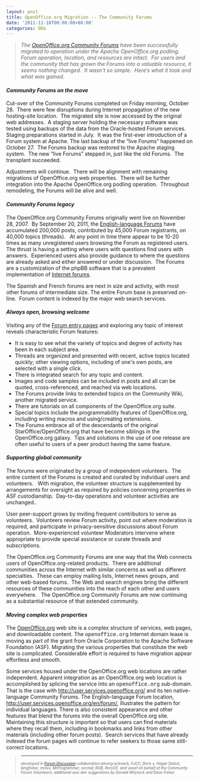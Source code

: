 ```yaml
---
layout: post
title: OpenOffice.org Migration -- The Community Forums
date: '2011-11-18T00:00:00+00:00'
categories: OOo
---
```

<blockquote></blockquote> 
  <blockquote> 
    <p align="left"><em>The <a title="Link to the 10-language OpenOffice.org Community Forums" href="http://user.services.openoffice.org/">OpenOffice.org Community Forums</a> have been successfully migrated to operation under the Apache OpenOffice.org podling.&nbsp; Forum operation, location, and resources are intact.&nbsp; For users and the community that has grown the Forums into a valuable resource, it seems nothing changed.&nbsp; It wasn’t so simple.&nbsp; Here’s what it took and what was gained.</em></p> 
  </blockquote> 
  <h4 align="left"><em>Community Forums on the move</em></h4> 
  <p align="left">Cut-over of the Community Forums completed on Friday morning, October 28.&nbsp; There were few disruptions during Internet propagation of the new hosting-site location.&nbsp; The migrated site is now accessed by the original web addresses.&nbsp; A staging server holding the necessary software was tested using backups of the data from the Oracle-hosted Forum services.&nbsp; Staging preparations started in July.&nbsp; It was the first-ever introduction of a Forum system at Apache. The last backup of the “live Forums” happened on October 27.&nbsp; The Forums backup was restored to the Apache staging system.&nbsp; The new “live Forums” stepped in, just like the old Forums.&nbsp; The transplant succeeded.</p> 
  <p align="left">Adjustments will continue.&nbsp; There will be alignment with remaining migrations of OpenOffice.org web properties.&nbsp; There will be further&nbsp; integration into the Apache OpenOffice.org podling operation.&nbsp; Throughout remodeling, the Forums will be alive and well.</p> 
  <h4 align="left"><em>Community Forums legacy</em></h4> 
  <p align="left">The OpenOffice.org Community Forums originally went live on November 28, 2007.&nbsp; By September 20, 2011, the <a title="Link to the main directory of the English-Language Forums" href="http://user.services.openoffice.org/en/forum/">English-language Forums</a> have accumulated 200,000 posts, contributed by 45,000 Forum registrants, on 40,000 topics (threads).&nbsp;&nbsp; At any point in time there appear to be 10-20 times as many unregistered users browsing the Forum as registered users.&nbsp; The thrust is having a setting where users with questions find users with answers.&nbsp; Experienced users also provide guidance to where the questions are already asked and either answered or under discussion.&nbsp; The Forums are a customization of the phpBB software that is a prevalent implementation of <a title="Link to Wikipedia article on Internet Forums" href="http://en.wikipedia.org/wiki/Internet_forum">Internet forums</a>.</p> 
  <p align="left">The Spanish and French forums are next in size and activity, with most other forums of intermediate size. The entire Forum base is preserved on-line.&nbsp; Forum content is indexed by the major web search services.&nbsp; </p> 
  <h4 align="left"><em>Always open, browsing welcome</em></h4> 
  <p align="left">Visiting any of the <a title="Link to the list of different-language Forum entries" href="http://user.services.openoffice.org/">Forum entry pages</a> and exploring any topic of interest reveals characteristic Forum features:</p> 
  <ul> 
    <li> 
      <div align="left">It is easy to see what the variety of topics and degree of activity has been in each subject area.&nbsp; <br /> </div> 
    </li> 
    <li> 
      <div align="left">Threads are organized and presented with recent, active topics located quickly; other viewing options, including of one's own posts, are selected with a single click.<br /></div> 
    </li> 
    <li> 
      <div align="left">There is integrated search for any topic and content. <br /> </div> 
    </li> 
    <li> 
      <div align="left">Images and code samples can be included in posts and all can be quoted, cross-referenced, and reached via web locations.<br /> </div> 
    </li> 
    <li> 
      <div align="left">The Forums provide links to extended topics on the Community Wiki, another migrated service.<br /> </div> 
    </li> 
    <li> 
      <div align="left">There are tutorials on all components of the OpenOffice.org suite.&nbsp; <br /> </div> 
    </li> 
    <li> 
      <div align="left">Special topics include the programmability features of OpenOffice.org, including writing macros and using/creating extensions.&nbsp; <br /> </div> 
    </li> 
    <li> 
      <div align="left">The Forums embrace all of the descendants of the original StarOffice/OpenOffice.org that have become siblings in the OpenOffice.org galaxy.&nbsp; Tips and solutions in the use of one release are often useful to users of a peer product having the same feature.&nbsp; </div> 
    </li> 
  </ul> 
  <h4 align="left"><em>Supporting global community</em></h4> 
  <p align="left">The forums were originated by a group of independent volunteers.&nbsp; The entire content of the Forums is created and curated by individual users and volunteers.&nbsp;&nbsp; With migration, the volunteer structure is supplemented by arrangements for oversight as required by policies concerning properties in ASF custodianship.&nbsp; Day-to-day operations and volunteer activities are unchanged.. </p> 
  <p align="left">User peer-support grows by inviting frequent contributors to serve as volunteers.&nbsp; Volunteers review Forum activity, point out where moderation is required, and participate in privacy-sensitive discussions about Forum operation.&nbsp; More-experienced volunteer Moderators intervene where appropriate to provide special assistance or curate threads and subscriptions.</p> 
  <p align="left">The OpenOffice.org Community Forums are one way that the Web connects users of OpenOffice.org-related products.&nbsp; There are additional communities across the Internet with similar concerns as well as different specialties.&nbsp; These can employ mailing lists, Internet news groups, and other web-based forums.&nbsp; The Web and search engines bring the different resources of these communities into the reach of each other and users everywhere.&nbsp;&nbsp; The OpenOffice.org Community Forums are now continuing as a substantial resource of that extended community.</p> 
  <h4 align="left"><em>Moving complex web properties</em></h4> 
  <p align="left">The <a title="The OpenOffice.org web site" href="http://openoffice.org">OpenOffice.org</a> web site is a complex structure of services, web pages, and downloadable content. The <font face="Courier New">openoffice.org</font> Internet domain lease is moving as part of the grant from Oracle Corporation to the Apache Software Foundation (ASF). Migrating the various properties that constitute the web site is complicated. Considerable effort is required to have migration appear effortless and smooth.</p> 
  <p align="left">Some services housed under the OpenOffice.org web locations are rather independent. Apparent integration as an OpenOffice.org web location is accomplished by splicing the service into an <font face="Courier New">openoffice.org</font> sub-domain. That is the case with <a href="http://user.services.openoffice.org/">http://user.services.openoffice.org/</a> and its ten native-language Community Forums. The English-language Forum location, <a title="http://user.services.openoffice.org/en/forum/" href="http://user.services.openoffice.org/en/forum/">http://user.services.openoffice.org/en/forum/</a>, illustrates the pattern for individual languages. There is also consistent appearance and other features that blend the forums into the overall OpenOffice.org site.&nbsp; Maintaining this structure is important so that users can find materials where they recall them, including in bookmarks and links from other materials (including other forum posts).&nbsp; Search services that have already indexed the forum pages will continue to refer seekers to those same still-correct locations.</p> 
  <blockquote><em><font size="1"><hr /> </font></em> 
    <p><em><font size="1">developed in </font></em><a href="http://user.services.openoffice.org/en/forum/viewtopic.php?f=102&amp;t=45267"><em><font size="1">Forum Discussion</font></em></a><em><font size="1"> collaboration among acknack, FJCC, floris v, Hagar Delest, kingfisher, mriisv, MrProgrammer, orcmid, RGB, RoryOF, and vasa1 on behalf of the Community Forum Volunteers, additional ooo-dev suggestions by Donald&nbsp;Whytock and Dave Fisher.</font></em></p> 
  </blockquote>
